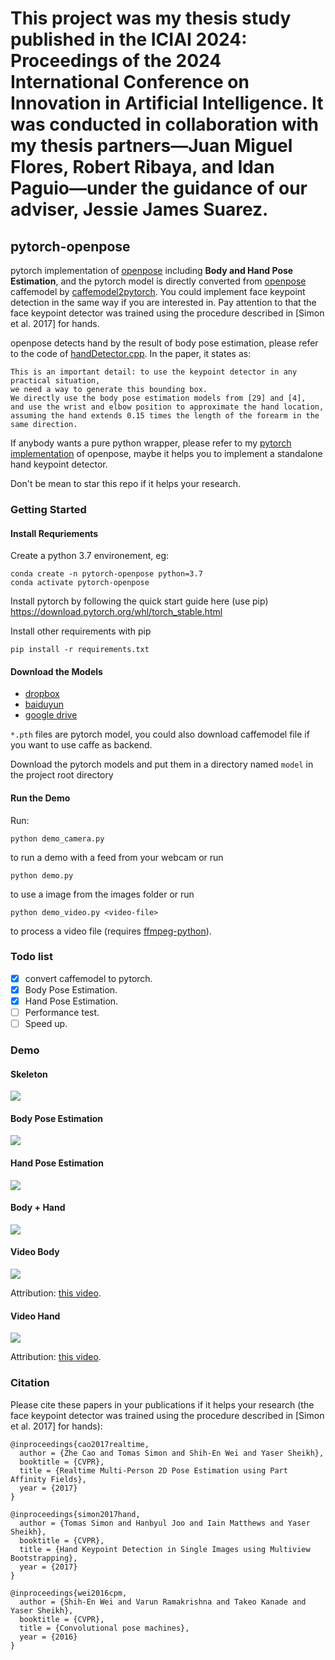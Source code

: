# This project was my thesis study published in the ICIAI 2024: Proceedings of the 2024 International Conference on Innovation in Artificial Intelligence. It was conducted in collaboration with my thesis partners—Juan Miguel Flores, Robert Ribaya, and Idan Paguio—under the guidance of our adviser, Jessie James Suarez.

## pytorch-openpose

pytorch implementation of [openpose](https://github.com/CMU-Perceptual-Computing-Lab/openpose) including **Body and Hand Pose Estimation**, and the pytorch model is directly converted from [openpose](https://github.com/CMU-Perceptual-Computing-Lab/openpose) caffemodel by [caffemodel2pytorch](https://github.com/vadimkantorov/caffemodel2pytorch). You could implement face keypoint detection in the same way if you are interested in. Pay attention to that the face keypoint detector was trained using the procedure described in [Simon et al. 2017] for hands.

openpose detects hand by the result of body pose estimation, please refer to the code of [handDetector.cpp](https://github.com/CMU-Perceptual-Computing-Lab/openpose/blob/master/src/openpose/hand/handDetector.cpp).
In the paper, it states as:
```
This is an important detail: to use the keypoint detector in any practical situation, 
we need a way to generate this bounding box. 
We directly use the body pose estimation models from [29] and [4], 
and use the wrist and elbow position to approximate the hand location, 
assuming the hand extends 0.15 times the length of the forearm in the same direction.
```

If anybody wants a pure python wrapper, please refer to my [pytorch implementation](https://github.com/Hzzone/pytorch-openpose) of openpose, maybe it helps you to implement a standalone hand keypoint detector.

Don't be mean to star this repo if it helps your research.

### Getting Started

#### Install Requriements

Create a python 3.7 environement, eg:

    conda create -n pytorch-openpose python=3.7
    conda activate pytorch-openpose

Install pytorch by following the quick start guide here (use pip) https://download.pytorch.org/whl/torch_stable.html

Install other requirements with pip

    pip install -r requirements.txt

#### Download the Models

* [dropbox](https://www.dropbox.com/sh/7xbup2qsn7vvjxo/AABWFksdlgOMXR_r5v3RwKRYa?dl=0)
* [baiduyun](https://pan.baidu.com/s/1IlkvuSi0ocNckwbnUe7j-g)
* [google drive](https://drive.google.com/drive/folders/1JsvI4M4ZTg98fmnCZLFM-3TeovnCRElG?usp=sharing)

`*.pth` files are pytorch model, you could also download caffemodel file if you want to use caffe as backend.

Download the pytorch models and put them in a directory named `model` in the project root directory

#### Run the Demo

Run:

    python demo_camera.py

to run a demo with a feed from your webcam or run

    python demo.py

to use a image from the images folder or run 

    python demo_video.py <video-file>

to process a video file (requires [ffmpeg-python][ffmpeg]).

[ffmpeg]: https://pypi.org/project/ffmpeg-python/

### Todo list
- [x] convert caffemodel to pytorch.
- [x] Body Pose Estimation.
- [x] Hand Pose Estimation.
- [ ] Performance test.
- [ ] Speed up.

### Demo
#### Skeleton

![](images/skeleton.jpg)
#### Body Pose Estimation

![](images/body_preview.jpg)

#### Hand Pose Estimation
![](images/hand_preview.png)

#### Body + Hand
![](images/demo_preview.png)

#### Video Body

![](images/kc-e129SBb4-sample.processed.gif)

Attribution: [this video](https://www.youtube.com/watch?v=kc-e129SBb4).

#### Video Hand

![](images/yOAmYSW3WyU-sample.small.processed.gif)

Attribution: [this video](https://www.youtube.com/watch?v=yOAmYSW3WyU).

### Citation
Please cite these papers in your publications if it helps your research (the face keypoint detector was trained using the procedure described in [Simon et al. 2017] for hands):

```
@inproceedings{cao2017realtime,
  author = {Zhe Cao and Tomas Simon and Shih-En Wei and Yaser Sheikh},
  booktitle = {CVPR},
  title = {Realtime Multi-Person 2D Pose Estimation using Part Affinity Fields},
  year = {2017}
}

@inproceedings{simon2017hand,
  author = {Tomas Simon and Hanbyul Joo and Iain Matthews and Yaser Sheikh},
  booktitle = {CVPR},
  title = {Hand Keypoint Detection in Single Images using Multiview Bootstrapping},
  year = {2017}
}

@inproceedings{wei2016cpm,
  author = {Shih-En Wei and Varun Ramakrishna and Takeo Kanade and Yaser Sheikh},
  booktitle = {CVPR},
  title = {Convolutional pose machines},
  year = {2016}
}
```
